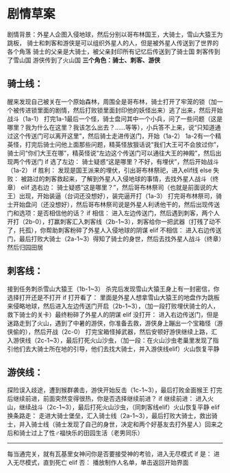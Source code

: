 # 剧情草案
剧情背景：外星人企图入侵地球，然后分别以哥布林国王，大骑士，雪山大猿王为跳板，
骑士和刺客和游侠是可以组织外星人的人，但是被外星人传送到了世界的各个角落
骑士的父亲是大骑士，被父亲封印所有记忆后传送到了骑士国
刺客传到了雪山国
游侠传到了火山国
**三个角色：骑士、刺客、游侠**
## 骑士线：
醒来发现自己被关在一个原始森林，周围全是哥布林，骑士打开了牢笼的锁（加一个被传进锁里面的剧情，然后打败锁里面封印他的妖怪出来）逃了出来，然后开始战斗（1a-1）
打完1a-1最后一个怪，骑士盘问其中一个小兵，问了一些问题（这是哪里？我为什么在这里？我该怎么出去？……等等），小兵答不上来，说“只知道通过这个传送门可以离开这里”，然后骑士走进传送门，开始（1a-2）
1a-2有一个精英怪，打完后骑士问他上面那些问题，精英怪放狠话说“我们大王可不会放过你”，骑士问“你们大王在哪”，精英怪说“左边这个传送门可以通往大王的神殿”，然后出现两个传送门
if 选了左边：
    骑士疑惑“这是哪里？不好，有埋伏”，然后开始战斗（1a-2）
    if 胜利：
        发现是国王派来的埋伏，引出哥布林祭祀，进入elif线
    else 失败：
        被路过的刺客救起来，了解到外星人入侵地球的事情，去找外星人战斗（终章）
elif 选右边：
    骑士疑惑“这是哪里？”，然后哥布林祭司（也就是前面说的大王）出现，开始装逼（台词还没想好），装完逼开打（1a-3）
    打完哥布林祭司，骑士开始盘问（还没想好），然后哥布林祭司说是外星人利诱他干的，然后出现传送门和选项：是否相信他的话？
    if 相信：
        进入左边传送门，然后遇到刺客，两个人开打（2b-0），打赢刺客汇入刺客线（2b-1~3），刺客给你一把武器（打残了动不了，托孤），你帮助刺客粉碎了外星人入侵地球的阴谋
    elif 不相信：
        进入右边传送门，最后打败大骑士（2a-1~3）得知了骑士的身世，然后去找外星人战斗（终章）然后归园田居

## 刺客线：
接到任务刺杀雪山大猿王（1b-1~3）
杀完后发现雪山大猿王身上有一封密信，你选择打开还是不打开
if 打开看了：
    里面是外星人想拿雪山大猿王的地盘作为跳板来侵略地球，然后进入左边传送门开启（2b-1~3），（加一段打败埋伏骑士的人，救下骑士的关卡）最终粉碎了外星人的阴谋
elif 没打开：
    进入右边传送门，但是迷路走到了火山，遇到了中暑的游侠，你准备去救，游侠身上蹦出一个宝箱怪（游侠偷的），然后开战（2c-0）
    打完宝箱怪掉武器，然后安顿好游侠继续上路，汇入游侠线（2c-1~3），最后打死火山沙虫，（加一段：在火山沙虫老巢里发现了指引他们去大骑士所在地的引导，他们去找大骑士，并入游侠线elif）火山恢复平静

## 游侠线：
探险误入歧途，遭到猴群袭击，游侠开始反击（1c-1~3），最后打败金面猴王
打完后继续前进，前面突然变得很热，你是否选择继续前进？
if 继续前进：
    进入火山，继续战斗（2c-1~3），最后打死火山沙虫，（同刺客线elif）火山恢复平静
elif 换条路走：
    走进大骑士堡垒，汇入骑士线（2a-1~3），最后打败大骑士，救出骑士，并入骑士线（骑士发现了自己的身世，决定和两个好基友去打外星人）回来之后和骑士过上了性♂福快乐的田园生活（老男同乐）

---

每当通完关，就有瓦基里女神问你是否要接受神的考验，进入无尽模式
if 是：
    进入无尽模式，直到死亡
elif 否：
    播放制作人名单，单击返回开始界面
